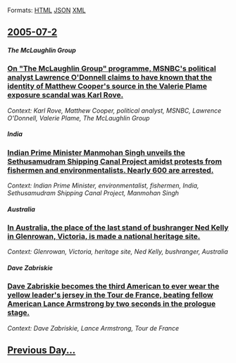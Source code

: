 
Formats: [HTML](2005/07/2/index.html)  [JSON](2005/07/2/index.json)  [XML](2005/07/2/index.xml)  

## [2005-07-2](/news/2005/07/2/index.md)

##### The McLaughlin Group
### [ On "The McLaughlin Group" programme, MSNBC's political analyst Lawrence O'Donnell claims to have known that the identity of Matthew Cooper's source in the Valerie Plame exposure scandal was Karl Rove. ](/news/2005/07/2/on-the-mclaughlin-group-programme-msnbc-s-political-analyst-lawrence-o-donnell-claims-to-have-known-that-the-identity-of-matthew-cooper.md)
_Context: Karl Rove, Matthew Cooper, political analyst, MSNBC, Lawrence O'Donnell, Valerie Plame, The McLaughlin Group_

##### India
### [ Indian Prime Minister Manmohan Singh unveils the Sethusamudram Shipping Canal Project amidst protests from fishermen and environmentalists. Nearly 600 are arrested. ](/news/2005/07/2/indian-prime-minister-manmohan-singh-unveils-the-sethusamudram-shipping-canal-project-amidst-protests-from-fishermen-and-environmentalists.md)
_Context: Indian Prime Minister, environmentalist, fishermen, India, Sethusamudram Shipping Canal Project, Manmohan Singh_

##### Australia
### [ In Australia, the place of the last stand of bushranger Ned Kelly in Glenrowan, Victoria, is made a national heritage site. ](/news/2005/07/2/in-australia-the-place-of-the-last-stand-of-bushranger-ned-kelly-in-glenrowan-victoria-is-made-a-national-heritage-site.md)
_Context: Glenrowan, Victoria, heritage site, Ned Kelly, bushranger, Australia_

##### Dave Zabriskie
### [ Dave Zabriskie becomes the third American to ever wear the yellow leader's jersey in the Tour de France, beating fellow American Lance Armstrong by two seconds in the prologue stage. ](/news/2005/07/2/dave-zabriskie-becomes-the-third-american-to-ever-wear-the-yellow-leader-s-jersey-in-the-tour-de-france-beating-fellow-american-lance-arms.md)
_Context: Dave Zabriskie, Lance Armstrong, Tour de France_

## [Previous Day...](/news/2005/07/1/index.md)

